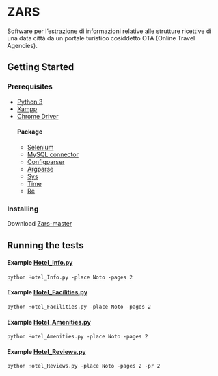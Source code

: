 # ZARS
Software per l’estrazione di informazioni relative alle strutture 
ricettive di una data città da un portale turistico cosiddetto OTA (Online Travel Agencies). 

## Getting Started
### Prerequisites
- [Python 3](https://www.python.org/downloads/)
- [Xampp](https://www.apachefriends.org/download.html)
- [Chrome Driver](https://chromedriver.chromium.org/)
    #### Package
    - [Selenium](https://www.selenium.dev/downloads/)
    - [MySQL connector](https://www.mysql.com/it/products/connector/)
    - [Configparser](https://docs.python.org/3/library/configparser.html)
    - [Argparse](https://docs.python.org/3/library/argparse.html)
    - [Sys](https://docs.python.org/3/library/sys.html)
    - [Time](https://docs.python.org/3/library/time.html)
    - [Re](https://docs.python.org/3/library/re.html)
    
### Installing
Download [Zars-master](https://github.com/alessiamns/ZARS.git)

## Running the tests
#### Example [Hotel_Info.py](Hotel_Info.py)

```
python Hotel_Info.py -place Noto -pages 2
```
#### Example [Hotel_Facilities.py](Hotel_Facilities.py)

```
python Hotel_Facilities.py -place Noto -pages 2
```
#### Example [Hotel_Amenities.py](Hotel_Amenities.py)

```
python Hotel_Amenities.py -place Noto -pages 2
```
#### Example [Hotel_Reviews.py](Hotel_Reviews.py)

```
python Hotel_Reviews.py -place Noto -pages 2 -pr 2
```
